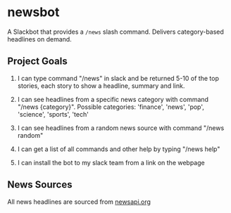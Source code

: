 # newsbot

A Slackbot that provides a `/news` slash command. Delivers category-based headlines on demand.

## Project Goals

1. I can type command "/news" in slack and be returned 5-10 of the top stories, each story to show a headline, summary and link.

2. I can see headlines from a specific news category with command "/news {category}". Possible categories: 'finance', 'news', 'pop', 'science', 'sports', 'tech'

3. I can see headlines from a random news source with command "/news random"

4. I can get a list of all commands and other help by typing "/news help"

5. I can install the bot to my slack team from a link on the webpage

## News Sources

All news headlines are sourced from [newsapi.org](https://newsapi.org/sources)
